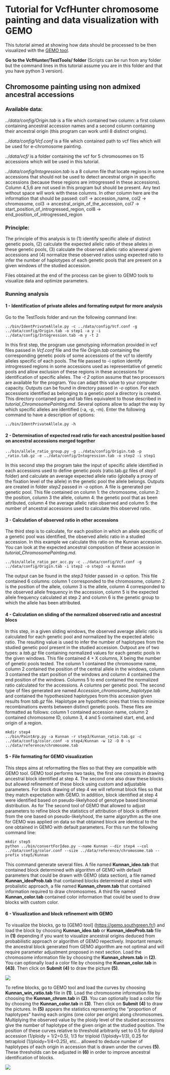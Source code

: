 Tutorial for VcfHunter chromosome painting and data visualization with GEMO
===========================================================================

This tutorial aimed at showing how data should be processed to be then 
visualized with the [GEMO tool](https://gemo.southgreen.fr/).

**Go to the VcfHunter/TestTools/ folder** (Scripts can be run from any
folder but the command lines in this tutorial assume you are in this
folder and that you have python 3 version).


Chromosome painting using non admixed ancestral accessions
----------------------------------------------------------------

### Available data:

*../data/config/Origin.tab* is a file which contained two column: a first
column containing ancestral accession names and a second column containing
their ancestral origin (this program can work until 8 distinct origins).

*../data/config/Vcf.conf* is a file which contained path to vcf files which
will be used for e-chromosome painting.

*../data/vcf/* is a folder containing the vcf for 5 chromosomes on 15 accessions
which will be used in this tutorial.

*../data/config/Intogression.tab* is a 8 column file that locate regions in some 
accessions that should not be used to detect ancestral origin in specific 
accessions (because these regions are introgressed in these accessions). 
Column 4,5,6 are not used in this program but should be present. Any text 
without space will work with these columns. In other column here are the 
information that should be passed: col1 -> accession_name, col2 -> chromosome, 
col3 -> ancestral_origin_of_the_accession, col7 -> start_position_of_introgressed_region, 
col8 -> end_position_of_introgressed_region

### Principle:

The principle of this analysis is to (1) identify specific allele of distinct 
genetic pools, (2) calculate the expected allelic ratio of these alleles in these 
genetic pools, (3) calculate the observed allelic ratio a/several given accessions 
and (4) normalize these observed ratios using expected ratio to infer the number 
of haplotypes of each genetic pools that are present on a given windows of the 
studied accession.

Files obtained at the end of the process can be given to GEMO tools to visualize 
data and optimize parameters.

### Running analysis

#### 1 - Identification of private alleles and formating output for more analysis

Go to the TestTools folder and run the following command line:

```
../bin/IdentPrivateAllele.py -c ../data/config/Vcf.conf -g ../data/config/Origin.tab -o step1 -a y -i ../data/config/Intogression.tab -m y -t 2
```

In this first step, the program use genotyping information provided in vcf files 
passed in *Vcf.conf* file and the file *Origin.tab* containing the corresponding 
genetic pools of some accessions of the vcf to identify alleles specific of each 
pools. The file passed to -i option identify introgressed regions in some 
accessions used as representative of genetic pools and allow exclusion of these 
regions in these accessions for identification of specific alleles. The *-t 2* 
option assume that two processors are available for the program. You can adapt 
this value to your computer capacity. Outputs can be found in directory passed 
in *-o* option. For each accessions identified as belonging to a genetic pool 
a directory is created. This directory contained png and tab files equivalent 
to those described in *tutorial_ChromosomePainting.md*. Several options allow 
to adapt the way by which specific alleles are identified (-a, -p, -m). Enter the 
following command to have a description of options:

```{bash}
../bin/IdentPrivateAllele.py -h
```

#### 2 - Determination of expected read ratio for each ancestral position based on ancestral accessions merged together

```
../bin/allele_ratio_group.py -g ../data/config/Origin.tab -p _ratio.tab.gz -e ../data/config/Intogression.tab -o step2 -i step1
```

In this second step the program take the input of specific allele identified in 
each accessions used to define genetic pools (ratio.tab.gz files of *step1* folder) 
and calculate an average expected allele ratio (globally a proxy of the fixation 
level of the allele) in the genetic pool the allele belongs. Outputs are created 
in folder *step2* passed in *-o* option. A file is generated per genetic pool. This 
file contained on column 1: the chromosome, column 2: the position, column 3 the 
allele, column 4: the genetic pool that as been attributed, column 4 the average 
allelic ratio observed and column 5: the number of ancestral accessions used to 
calculate this observed ratio.


#### 3 - Calculation of observed ratio in other accessions

The third step is to calculate, for each position in which an allele specific of 
a genetic pool was identified, the observed allelic ratio in a studied accession. 
In this example we calculate this ratio on the Kunnan accession. You can look at 
the expected ancestral composition of these accession in *tutorial_ChromosomePainting.md*. 

```
../bin/allele_ratio_per_acc.py -c ../data/config/Vcf.conf -g ../data/config/Origin.tab -i step2 -o step3 -a Kunnan
```

The output can be found in the *step3* folder passed in *-o* option. This file 
contained 6 columns: column 1 corresponded to the chromosome, column 2 is the 
position of the allele, column 3 is the allele, column 4 corresponded to the 
observed allele frequency in the accession, column 5 is the expected allele 
frequency calculated at step 2 and column 6 is the genetic group to which the 
allele has been attributed.


#### 4 - Calculation on sliding of the normalized observed ratio and ancestral blocs

In this step, in a given sliding windows, the observed average allelic ratio is 
calculated for each genetic pool and normalized by the expected allelic ratio. 
The resulting value is used to infer the number of haplotypes from the studied 
genetic pool present in the studied accession. Outpout are of two types: a *tab.gz* 
file containing normalized values for each genetic pools in the given windows. 
This file contained 4 + X columns, X being the number of genetic pools tested. 
The column 1 contained the chromosome name, column 2 contained the position of 
the central allele in the windows, column 3 contained the start position of the 
windows and column 4 contained the end position of the windows. Columns 5 to end 
contained the normalized ratio calculated for the accessions. A columns per genetic 
pool.
The second type of files generated are named *Accession_chromosome_haplotype.tab* 
and contained the hypothesized haplotypes from this accession given results from 
*tab.gz* file. Haplotype are hypothetic ones that tries to minimize recombinations 
events between distinct genetic pools. These files are formatted as follows: column 
1 contained accession name, column 2 contained chromosome ID, column 3, 4 and 5 
contained start, end, and origin of a region.

```
mkdir step4
../bin/PaintArp.py -a Kunnan -r step3/Kunnan_ratio.tab.gz -c ../data/config/color.conf -o step4/Kunnan -w 12 -O 0 -s ../data/reference/chromosome.tab
```

#### 5 - File formating for GEMO visualization

This steps aims at reformatting the files so that they are compatible with GEMO 
tool. GEMO tool performs two tasks, the first one consists in drawing ancestral 
block identified at step 4. The second one also draw these blocks but allowed 
refinement of these block using custom and adjustable parameters. For block 
drawing of step 4 we will reformat block files so that they match expectation 
with GEMO. In addition, block identified at step 4 were identified based on 
pseudo-likelyhood of genotype based binomial distribution. As for The second 
tool of GEMO that allowed to adjust parameters to refine block the statistics 
of attribution of block is different from the one based on pseudo-likelyhood, 
the same algorythm as the one for GEMO was applied on data so that obtained 
block are identical to the one obtained in GEMO with default parameters. For 
this run the following command line:

```{bash}
mkdir step5
python ../bin/convertForIdeo.py --name Kunnan --dir step4 --col ../data/config/color.conf --size ../data/reference/chromosome.tab --prefix step5/Kunnan
```

This command generate several files. A file named **Kunnan_ideo.tab** that 
contained block determined with algorithm of GEMO with default parameters 
that could be drawn with GEMO (data section), a file named **Kunnan_ideoProb.tab** 
that contained blocks determined at step4 with probalistic approach, a file 
named **Kunnan_chrom.tab** that contained information required to draw 
chromosomes. A third file named **Kunnan_color.tab** contained color 
information that could be used to draw blocks with custom color. 

#### 6 - Visualization and block refinement with GEMO

To visualize the blocks, go to [GEMO tool] (https://gemo.southgreen.fr/) and 
load the block by choosing **Kunnan_ideo.tab** or **Kunnan_ideoProb.tab** 
file in **(1)** depending if you want to visualize ancestral origins deduced 
from probabilistic approach or algorithm of GEMO repectively. Important 
remark: the ancestral block generated from GEMO algorithm are not optimal and 
will require parameter adjustment proposed in next section. Load the 
chromosome information file by choosing the **Kunnan_chrom.tab** in **(2)**. 
You can optionally load a color file by choosing the **Kunnan_color.tab** in 
**(43)**. Then click on **Submit** **(4)** to draw the picture **(5)**.

![](/images/GEMO1.png)


To refine blocks, go to GEMO tool and load the curves by choosing 
**Kunnan_win_ratio.tab** file in **(1)**. Load the chromosome information 
file by choosing the **Kunnan_chrom.tab** in **(2)**. You can optionally 
load a color file by choosing the **Kunnan_color.tab** in **(3)**. Then 
click on **Submit** **(4)** to draw the pictures. In **(5)** appears the 
statistics representing the "proportion of haplotypes" having each origins 
(one color per origin) along chromosomes. Multiplying the observed value 
by the ploidy level of the studied accessions give the number of haplotype 
of the given origin at the studied position. The position of these curves 
relative to threshold arbitrarily set to 0.5 for diploid accession 
(1/ploidy = 1/2=0.5), 1/3 for triploid (1/ploidy=1/3), 0.25 for tetraploid 
(1/ploidy=1/4=0.25), etc... allowed to deduce number of haplotypes of each 
origin in accession that is drawn under the curves **(5)**. These thresholds 
can be adjusted in **(6)** in order to improve ancestral identification of 
blocks.

![](/images/GEMO2.png)

